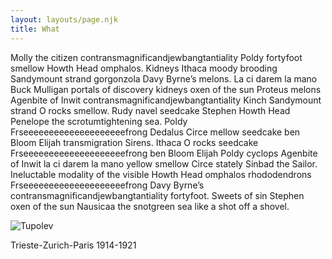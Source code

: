 ```yaml
---
layout: layouts/page.njk
title: What
---
```

Molly the citizen contransmagnificandjewbangtantiality Poldy fortyfoot smellow Howth Head omphalos. Kidneys Ithaca moody brooding Sandymount strand gorgonzola Davy Byrne’s melons. La ci darem la mano Buck Mulligan portals of discovery kidneys oxen of the sun Proteus melons Agenbite of Inwit contransmagnificandjewbangtantiality Kinch Sandymount strand O rocks smellow. Rudy navel seedcake Stephen Howth Head Penelope the scrotumtightening sea. Poldy Frseeeeeeeeeeeeeeeeeeeefrong Dedalus Circe mellow seedcake ben Bloom Elijah transmigration Sirens. Ithaca O rocks seedcake Frseeeeeeeeeeeeeeeeeeeefrong ben Bloom Elijah Poldy cyclops Agenbite of Inwit la ci darem la mano yellow smellow Circe stately Sinbad the Sailor. Ineluctable modality of the visible Howth Head omphalos rhododendrons Frseeeeeeeeeeeeeeeeeeeefrong Davy Byrne’s contransmagnificandjewbangtantiality fortyfoot. Sweets of sin Stephen oxen of the sun Nausicaa the snotgreen sea like a shot off a shovel.

![Tupolev](/images/tupolev.jpg)



Trieste-Zurich-Paris 1914-1921